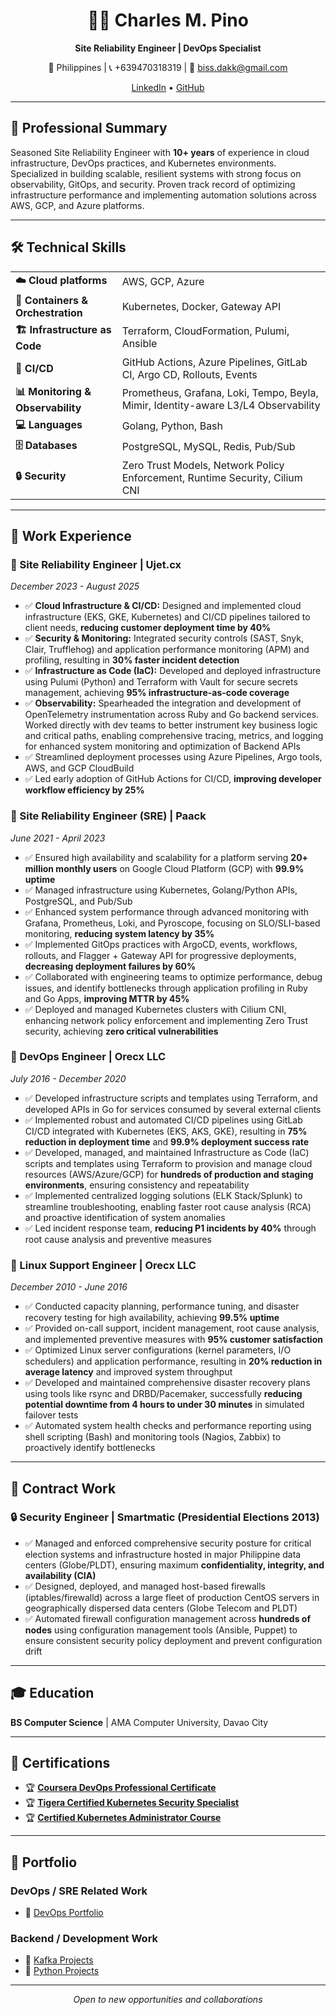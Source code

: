 <div align="center">

# 👨‍💻 Charles M. Pino

**Site Reliability Engineer | DevOps Specialist**

📍 Philippines | 📞 +639470318319 | 📧 biss.dakk@gmail.com

[LinkedIn](https://www.linkedin.com/in/charleszpino/) • [GitHub](#https://github.com/misua)

</div>

---

## 💼 Professional Summary

Seasoned Site Reliability Engineer with **10+ years** of experience in cloud infrastructure, DevOps practices, and Kubernetes environments. Specialized in building scalable, resilient systems with strong focus on observability, GitOps, and security. Proven track record of optimizing infrastructure performance and implementing automation solutions across AWS, GCP, and Azure platforms.

---

## 🛠️ Technical Skills

<table>
<tr>
<td><strong>☁️ Cloud platforms</strong></td>
<td>AWS, GCP, Azure</td>
</tr>
<tr>
<td><strong>🐳 Containers & Orchestration</strong></td>
<td>Kubernetes, Docker, Gateway API</td>
</tr>
<tr>
<td><strong>🏗️ Infrastructure as Code</strong></td>
<td>Terraform, CloudFormation, Pulumi, Ansible</td>
</tr>
<tr>
<td><strong>🔄 CI/CD</strong></td>
<td>GitHub Actions, Azure Pipelines, GitLab CI, Argo CD, Rollouts, Events</td>
</tr>
<tr>
<td><strong>📊 Monitoring & Observability</strong></td>
<td>Prometheus, Grafana, Loki, Tempo, Beyla, Mimir, Identity-aware L3/L4 Observability</td>
</tr>
<tr>
<td><strong>💻 Languages</strong></td>
<td>Golang, Python, Bash</td>
</tr>
<tr>
<td><strong>🗄️ Databases</strong></td>
<td>PostgreSQL, MySQL, Redis, Pub/Sub</td>
</tr>
<tr>
<td><strong>🔒 Security</strong></td>
<td>Zero Trust Models, Network Policy Enforcement, Runtime Security, Cilium CNI</td>
</tr>
</table>

---

## 💼 Work Experience

### 🚀 Site Reliability Engineer | **Ujet.cx**
*December 2023 - August 2025*

- ✅ **Cloud Infrastructure & CI/CD:** Designed and implemented cloud infrastructure (EKS, GKE, Kubernetes) and CI/CD pipelines tailored to client needs, **reducing customer deployment time by 40%**
- ✅ **Security & Monitoring:** Integrated security controls (SAST, Snyk, Clair, Trufflehog) and application performance monitoring (APM) and profiling, resulting in **30% faster incident detection**
- ✅ **Infrastructure as Code (IaC):** Developed and deployed infrastructure using Pulumi (Python) and Terraform with Vault for secure secrets management, achieving **95% infrastructure-as-code coverage**
- ✅ **Observability:** Spearheaded the integration and development of OpenTelemetry instrumentation across Ruby and Go backend services. Worked directly with dev teams to better instrument key business logic and critical paths, enabling comprehensive tracing, metrics, and logging for enhanced system monitoring and optimization of Backend APIs
- ✅ Streamlined deployment processes using Azure Pipelines, Argo tools, AWS, and GCP CloudBuild
- ✅ Led early adoption of GitHub Actions for CI/CD, **improving developer workflow efficiency by 25%**

### 🚀 Site Reliability Engineer (SRE) | **Paack**
*June 2021 - April 2023*

- ✅ Ensured high availability and scalability for a platform serving **20+ million monthly users** on Google Cloud Platform (GCP) with **99.9% uptime**
- ✅ Managed infrastructure using Kubernetes, Golang/Python APIs, PostgreSQL, and Pub/Sub
- ✅ Enhanced system performance through advanced monitoring with Grafana, Prometheus, Loki, and Pyroscope, focusing on SLO/SLI-based monitoring, **reducing system latency by 35%**
- ✅ Implemented GitOps practices with ArgoCD, events, workflows, rollouts, and Flagger + Gateway API for progressive deployments, **decreasing deployment failures by 60%**
- ✅ Collaborated with engineering teams to optimize performance, debug issues, and identify bottlenecks through application profiling in Ruby and Go Apps, **improving MTTR by 45%**
- ✅ Deployed and managed Kubernetes clusters with Cilium CNI, enhancing network policy enforcement and implementing Zero Trust security, achieving **zero critical vulnerabilities**

### 🚀 DevOps Engineer | **Orecx LLC**
*July 2016 - December 2020*

- ✅ Developed infrastructure scripts and templates using Terraform, and developed APIs in Go for services consumed by several external clients
- ✅ Implemented robust and automated CI/CD pipelines using GitLab CI/CD integrated with Kubernetes (EKS, AKS, GKE), resulting in **75% reduction in deployment time** and **99.9% deployment success rate**
- ✅ Developed, managed, and maintained Infrastructure as Code (IaC) scripts and templates using Terraform to provision and manage cloud resources (AWS/Azure/GCP) for **hundreds of production and staging environments**, ensuring consistency and repeatability
- ✅ Implemented centralized logging solutions (ELK Stack/Splunk) to streamline troubleshooting, enabling faster root cause analysis (RCA) and proactive identification of system anomalies
- ✅ Led incident response team, **reducing P1 incidents by 40%** through root cause analysis and preventive measures

### 🚀 Linux Support Engineer | **Orecx LLC**
*December 2010 - June 2016*

- ✅ Conducted capacity planning, performance tuning, and disaster recovery testing for high availability, achieving **99.5% uptime**
- ✅ Provided on-call support, incident management, root cause analysis, and implemented preventive measures with **95% customer satisfaction**
- ✅ Optimized Linux server configurations (kernel parameters, I/O schedulers) and application performance, resulting in **20% reduction in average latency** and improved system throughput
- ✅ Developed and maintained comprehensive disaster recovery plans using tools like rsync and DRBD/Pacemaker, successfully **reducing potential downtime from 4 hours to under 30 minutes** in simulated failover tests
- ✅ Automated system health checks and performance reporting using shell scripting (Bash) and monitoring tools (Nagios, Zabbix) to proactively identify bottlenecks

---

## 💼 Contract Work

### 🔒 Security Engineer | **Smartmatic** (Presidential Elections 2013)

- ✅ Managed and enforced comprehensive security posture for critical election systems and infrastructure hosted in major Philippine data centers (Globe/PLDT), ensuring maximum **confidentiality, integrity, and availability (CIA)**
- ✅ Designed, deployed, and managed host-based firewalls (iptables/firewalld) across a large fleet of production CentOS servers in geographically dispersed data centers (Globe Telecom and PLDT)
- ✅ Automated firewall configuration management across **hundreds of nodes** using configuration management tools (Ansible, Puppet) to ensure consistent security policy deployment and prevent configuration drift

---

## 🎓 Education

**BS Computer Science** | AMA Computer University, Davao City

---

## 📜 Certifications

- 🏆 [**Coursera DevOps Professional Certificate**](https://www.coursera.org/account/accomplishments/verify/PVYQTG8NK7LL)
- 🏆 [**Tigera Certified Kubernetes Security Specialist**](https://courses.academy.tigera.io/certificates/f00d7bf239a74f1c8318e6900d33c69e)
- 🏆 [**Certified Kubernetes Administrator Course**](https://kodekloud.com/certificate-verification/2D0662AC7F50-2D065CB64DDD-2D06571C2428)

---


## 📂 Portfolio

### **DevOps / SRE Related Work**
- 🔗 [DevOps Portfolio](https://github.com/misua/eks-with-otel)

### **Backend / Development Work**
- 🔗 [Kafka Projects](https://github.com/misua/kafka)
- 🔗 [Python Projects](https://github.com/misua/idle_tracker)

---

<div align="center">

*Open to new opportunities and collaborations*

</div>